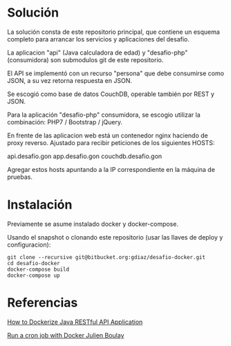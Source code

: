 # Solución

La solución consta de este repositorio principal, que contiene un esquema completo para arrancar los servicios y aplicaciones del desafio.

La aplicacion "api" (Java calculadora de edad) y "desafio-php" (consumidora) son submodulos git de este repositorio.

El API se implementó con un recurso "persona" que debe consumirse como JSON, a su vez retorna respuesta en JSON.

Se escogió como base de datos CouchDB, operable también por REST y JSON.

Para la aplicación "desafio-php" consumidora, se escogio utilizar la combinación: PHP7 / Bootstrap / jQuery.

En frente de las aplicacion web está un contenedor nginx haciendo de proxy reverso. Ajustado para recibir peticiones de los siguientes HOSTS:

api.desafio.gon
app.desafio.gon
couchdb.desafio.gon

Agregar estos hosts apuntando a la IP correspondiente en la máquina de pruebas.

# Instalación

Previamente se asume instalado docker y docker-compose.

Usando el snapshot o clonando este repositorio (usar las llaves de deploy y configuracion):

```
git clone --recursive git@bitbucket.org:gdiaz/desafio-docker.git
cd desafio-docker
docker-compose build
docker-compose up
```

# Referencias

[How to Dockerize Java RESTful API Application
](https://medium.com/dekses/how-to-dockerize-java-restful-api-application-7aed70ef3c3a#.t0t9ch9la)

[Run a cron job with Docker Julien Boulay](https://www.ekito.fr/people/run-a-cron-job-with-docker/)



